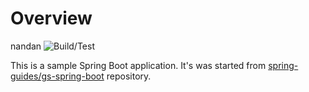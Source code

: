 # Overview
nandan
![Build/Test](https://github.com/DevopediaOrg/sboot-app/actions/workflows/build-and-test.yml/badge.svg)

This is a sample Spring Boot application. It's was started from [spring-guides/gs-spring-boot](https://github.com/spring-guides/gs-spring-boot) repository.


